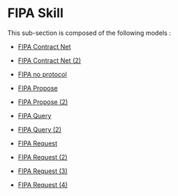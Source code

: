 # FIPA Skill

This sub-section is composed of the following models :

* [FIPA Contract Net](references#FIPASkillFIPACFP(1))

* [FIPA Contract Net (2)](references#FIPASkillFIPACFP(2))

* [FIPA no protocol](references#FIPASkillFIPANoProtocol)

* [FIPA Propose](references#FIPASkillFIPAPropose(1))

* [FIPA Propose (2)](references#FIPASkillFIPAPropose(2))

* [FIPA Query](references#FIPASkillFIPAQuery(1))

* [FIPA Query (2)](references#FIPASkillFIPAQuery(2))

* [FIPA Request](references#FIPASkillFIPARequest(1))

* [FIPA Request (2)](references#FIPASkillFIPARequest(2))

* [FIPA Request (3)](references#FIPASkillFIPARequest(3))

* [FIPA Request (4)](references#FIPASkillFIPARequest(4))

